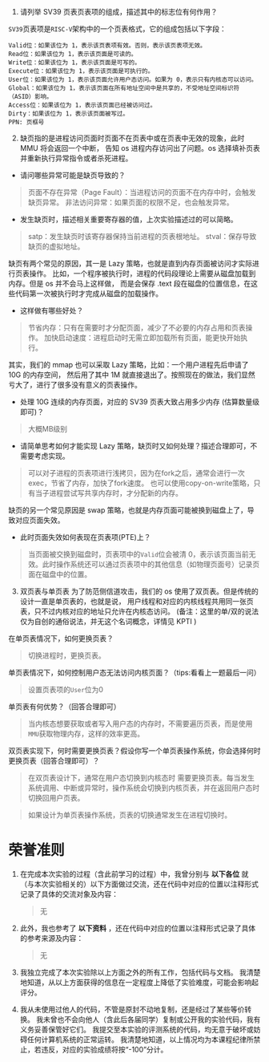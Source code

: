 1. 请列举 SV39 页表页表项的组成，描述其中的标志位有何作用？

`SV39`页表项是`RISC-V`架构中的一个页表格式，它的组成包括以下字段：

```
Valid位：如果该位为 1，表示该页表项有效。否则，表示该页表项无效。
Read位：如果该位为 1，表示该页面是可读的。
Write位：如果该位为 1，表示该页面是可写的。
Execute位：如果该位为 1，表示该页面是可执行的。
User位：如果该位为 1，表示该页面允许用户态访问。如果为 0，表示只有内核态可以访问。
Global：如果该位为 1，表示该页面在所有地址空间中是共享的，不受地址空间标识符（ASID）影响。
Access位：如果该位为 1，表示该页面已经被访问过。
Dirty：如果该位为 1，表示该页面被写过。
PPN: 页框号
```


2. 缺页指的是进程访问页面时页面不在页表中或在页表中无效的现象，此时 MMU 将会返回一个中断， 告知 os 进程内存访问出了问题。os 选择填补页表并重新执行异常指令或者杀死进程。

- 请问哪些异常可能是缺页导致的？
> 页面不存在异常（Page Fault）：当进程访问的页面不在内存中时，会触发缺页异常。
> 非法访问异常：如果页面的权限不足，也会触发异常。
- 发生缺页时，描述相关重要寄存器的值，上次实验描述过的可以简略。
> satp：发生缺页时该寄存器保持当前进程的页表根地址。
> stval：保存导致缺页的虚拟地址。

缺页有两个常见的原因，其一是 Lazy 策略，也就是直到内存页面被访问才实际进行页表操作。 比如，一个程序被执行时，进程的代码段理论上需要从磁盘加载到内存。但是 os 并不会马上这样做， 而是会保存 .text 段在磁盘的位置信息，在这些代码第一次被执行时才完成从磁盘的加载操作。

- 这样做有哪些好处？
> 节省内存：只有在需要时才分配页面，减少了不必要的内存占用和页表操作。
> 加快启动速度：进程启动时无需立即加载所有页面，能更快开始执行。

其实，我们的 mmap 也可以采取 Lazy 策略，比如：一个用户进程先后申请了 10G 的内存空间， 然后用了其中 1M 就直接退出了。按照现在的做法，我们显然亏大了，进行了很多没有意义的页表操作。

- 处理 10G 连续的内存页面，对应的 SV39 页表大致占用多少内存 (估算数量级即可)？
> 大概MB级别
- 请简单思考如何才能实现 Lazy 策略，缺页时又如何处理？描述合理即可，不需要考虑实现。
> 可以对子进程的页表项进行浅拷贝，因为在fork之后，通常会进行一次exec，节省了内存，加快了fork速度。
> 也可以使用copy-on-write策略，只有当子进程尝试写共享内存时，才分配新的内存。

缺页的另一个常见原因是 swap 策略，也就是内存页面可能被换到磁盘上了，导致对应页面失效。

- 此时页面失效如何表现在页表项(PTE)上？
> 当页面被交换到磁盘时，页表项中的`Valid`位会被清 0，表示该页面当前无效。此时操作系统还可以通过页表项中的其他信息（如物理页面号）记录页面在磁盘中的位置。

3. 双页表与单页表
为了防范侧信道攻击，我们的 os 使用了双页表。但是传统的设计一直是单页表的，也就是说， 用户线程和对应的内核线程共用同一张页表，只不过内核对应的地址只允许在内核态访问。 (备注：这里的单/双的说法仅为自创的通俗说法，并无这个名词概念，详情见 KPTI )

在单页表情况下，如何更换页表？
> 切换进程时，更换页表。

单页表情况下，如何控制用户态无法访问内核页面？（tips:看看上一题最后一问）
> 设置页表项的`User`位为0


单页表有何优势？（回答合理即可）
> 当内核态想要获取或者写入用户态的内存时，不需要遍历页表，而是使用`MMU`获取物理内存，这样的效率更高。


双页表实现下，何时需要更换页表？假设你写一个单页表操作系统，你会选择何时更换页表（回答合理即可）？
> 在双页表设计下，通常在用户态切换到内核态时 需要更换页表。每当发生系统调用、中断或异常时，操作系统会切换到内核页表，并在返回用户态时切换回用户页表。

> 如果设计为单页表操作系统，页表的切换通常发生在进程切换时。


# 荣誉准则

1. 在完成本次实验的过程（含此前学习的过程）中，我曾分别与 **以下各位** 就（与本次实验相关的）以下方面做过交流，还在代码中对应的位置以注释形式记录了具体的交流对象及内容：

   > 无

2. 此外，我也参考了 **以下资料** ，还在代码中对应的位置以注释形式记录了具体的参考来源及内容：

   > 无

3. 我独立完成了本次实验除以上方面之外的所有工作，包括代码与文档。 我清楚地知道，从以上方面获得的信息在一定程度上降低了实验难度，可能会影响起评分。

4. 我从未使用过他人的代码，不管是原封不动地复制，还是经过了某些等价转换。 我未曾也不会向他人（含此后各届同学）复制或公开我的实验代码，我有义务妥善保管好它们。 我提交至本实验的评测系统的代码，均无意于破坏或妨碍任何计算机系统的正常运转。 我清楚地知道，以上情况均为本课程纪律所禁止，若违反，对应的实验成绩将按“-100”分计。